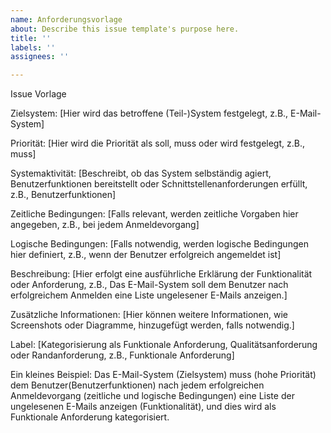 ```yaml
---
name: Anforderungsvorlage
about: Describe this issue template's purpose here.
title: ''
labels: ''
assignees: ''

---
```


Issue Vorlage

Zielsystem: [Hier wird das betroffene (Teil-)System festgelegt, z.B., E-Mail-System]

Priorität: [Hier wird die Priorität als soll, muss oder wird festgelegt, z.B., muss]

Systemaktivität: [Beschreibt, ob das System selbständig agiert, Benutzerfunktionen bereitstellt oder Schnittstellenanforderungen erfüllt, z.B., Benutzerfunktionen]

Zeitliche Bedingungen: [Falls relevant, werden zeitliche Vorgaben hier angegeben, z.B., bei jedem Anmeldevorgang]

Logische Bedingungen: [Falls notwendig, werden logische Bedingungen hier definiert, z.B., wenn der Benutzer erfolgreich angemeldet ist]

Beschreibung: [Hier erfolgt eine ausführliche Erklärung der Funktionalität oder Anforderung, z.B., Das E-Mail-System soll dem Benutzer nach erfolgreichem Anmelden eine Liste ungelesener E-Mails anzeigen.]

Zusätzliche Informationen: [Hier können weitere Informationen, wie Screenshots oder Diagramme, hinzugefügt werden, falls notwendig.]

Label: [Kategorisierung als Funktionale Anforderung, Qualitätsanforderung oder Randanforderung, z.B., Funktionale Anforderung]


Ein kleines Beispiel:
Das E-Mail-System (Zielsystem) muss (hohe Priorität) dem Benutzer(Benutzerfunktionen) nach jedem erfolgreichen Anmeldevorgang (zeitliche und logische Bedingungen) eine Liste der ungelesenen E-Mails anzeigen (Funktionalität), und dies wird als Funktionale Anforderung kategorisiert.
